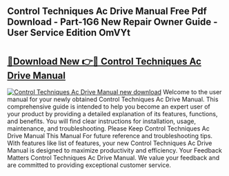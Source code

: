 ## Control Techniques Ac Drive Manual Free Pdf Download - Part-1G6 New Repair Owner Guide - User Service Edition OmVYt

# <h2><a href="http://cf22580.oget.top/?id=Control+Techniques+Ac+Drive+Manual">🔗Download New 👉🔴 Control Techniques Ac Drive Manual</a></h2>

[![Control Techniques Ac Drive Manual new download](https://i.imgur.com/5g1atiW.png)](http://cf22580.oget.top/?id=Control+Techniques+Ac+Drive+Manual)
Welcome to the user manual for your newly obtained Control Techniques Ac Drive Manual. This comprehensive guide is intended to help you become an expert user of your product by providing a detailed explanation of its features, functions, and benefits. You will find clear instructions for installation, usage, maintenance, and troubleshooting. Please Keep Control Techniques Ac Drive Manual This Manual For future reference and troubleshooting tips. With features like list of features, your new Control Techniques Ac Drive Manual is designed to maximize productivity and efficiency. Your Feedback Matters Control Techniques Ac Drive Manual. We value your feedback and are committed to providing exceptional customer service.
